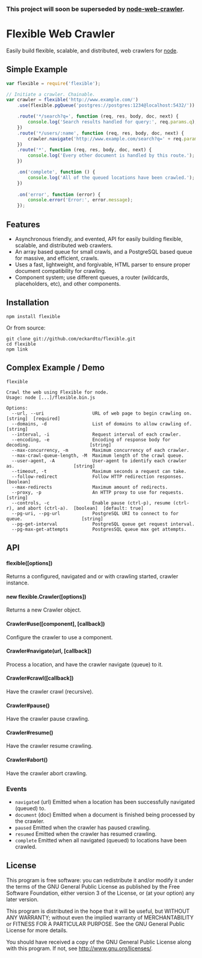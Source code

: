 ### This project will soon be superseded by [node-web-crawler](https://github.com/ecdeveloper/node-web-crawler).

Flexible Web Crawler
====================

Easily build flexible, scalable, and distributed, web crawlers for [node](http://nodejs.org).

## Simple Example

```javascript
var flexible = require('flexible');

// Initiate a crawler. Chainable.
var crawler = flexible('http://www.example.com/')
    .use(flexible.pgQueue('postgres://postgres:1234@localhost:5432/'))

    .route('*/search?q=', function (req, res, body, doc, next) {
        console.log('Search results handled for query:', req.params.q);
    })
    .route('*/users/:name', function (req, res, body, doc, next) {
        crawler.navigate('http://www.example.com/search?q=' + req.params.name);
    })
    .route('*', function (req, res, body, doc, next) {
        console.log('Every other document is handled by this route.');
    })

    .on('complete', function () {
        console.log('All of the queued locations have been crawled.');
    })
    
    .on('error', function (error) {
        console.error('Error:', error.message);
    });
```

## Features
* Asynchronous friendly, and evented, API for easily building flexible, scalable, and distributed web crawlers.
* An array based queue for small crawls, and a PostgreSQL based queue for massive, and efficient, crawls.
* Uses a fast, lightweight, and forgivable, HTML parser to ensure proper document compatibility for crawling.
* Component system; use different queues, a router (wildcards, placeholders, etc), and other components.

## Installation

```
npm install flexible
```

Or from source:

```
git clone git://github.com/eckardto/flexible.git 
cd flexible
npm link
```

## Complex Example / Demo

```
flexible 

Crawl the web using Flexible for node.
Usage: node [...]/flexible.bin.js

Options:
  --url, --uri                  URL of web page to begin crawling on.                        [string]  [required]
  --domains, -d                 List of domains to allow crawling of.                        [string]
  --interval, -i                Request interval of each crawler.                          
  --encoding, -e                Encoding of response body for decoding.                      [string]
  --max-concurrency, -m         Maximum concurrency of each crawler.                       
  --max-crawl-queue-length, -M  Maximum length of the crawl queue.                         
  --user-agent, -A              User-agent to identify each crawler as.                      [string]
  --timeout, -t                 Maximum seconds a request can take.                        
  --follow-redirect             Follow HTTP redirection responses.                           [boolean]
  --max-redirects               Maximum amount of redirects.                               
  --proxy, -p                   An HTTP proxy to use for requests.                           [string]
  --controls, -c                Enable pause (ctrl-p), resume (ctrl-r), and abort (ctrl-a).  [boolean]  [default: true]
  --pg-uri, --pg-url            PostgreSQL URI to connect to for queue.                      [string]
  --pg-get-interval             PostgreSQL queue get request interval.                     
  --pg-max-get-attempts         PostgresSQL queue max get attempts.
```

## API

#### flexible([options])
Returns a configured, navigated and or with crawling started, crawler instance.

#### new flexible.Crawler([options])
Returns a new Crawler object.

#### Crawler#use([component], [callback])
Configure the crawler to use a component.

#### Crawler#navigate(url, [callback])
Process a location, and have the crawler navigate (queue) to it.

#### Crawler#crawl([callback])
Have the crawler crawl (recursive).

#### Crawler#pause()
Have the crawler pause crawling.

#### Crawler#resume()
Have the crawler resume crawling.

#### Crawler#abort()
Have the crawler abort crawling.

### Events

* `navigated` (url)
Emitted when a location has been successfully navigated (queued) to.
* `document` (doc)
Emitted when a document is finished being processed by the crawler.
* `paused`
Emitted when the crawler has paused crawling.
* `resumed`
Emitted when the crawler has resumed crawling.
* `complete`
Emitted when all navigated (queued) to locations have been crawled.

## License
This program is free software: you can redistribute it and/or modify
it under the terms of the GNU General Public License as published by
the Free Software Foundation, either version 3 of the License, or
(at your option) any later version.

This program is distributed in the hope that it will be useful,
but WITHOUT ANY WARRANTY; without even the implied warranty of
MERCHANTABILITY or FITNESS FOR A PARTICULAR PURPOSE.  See the
GNU General Public License for more details.

You should have received a copy of the GNU General Public License
along with this program.  If not, see <http://www.gnu.org/licenses/>.

